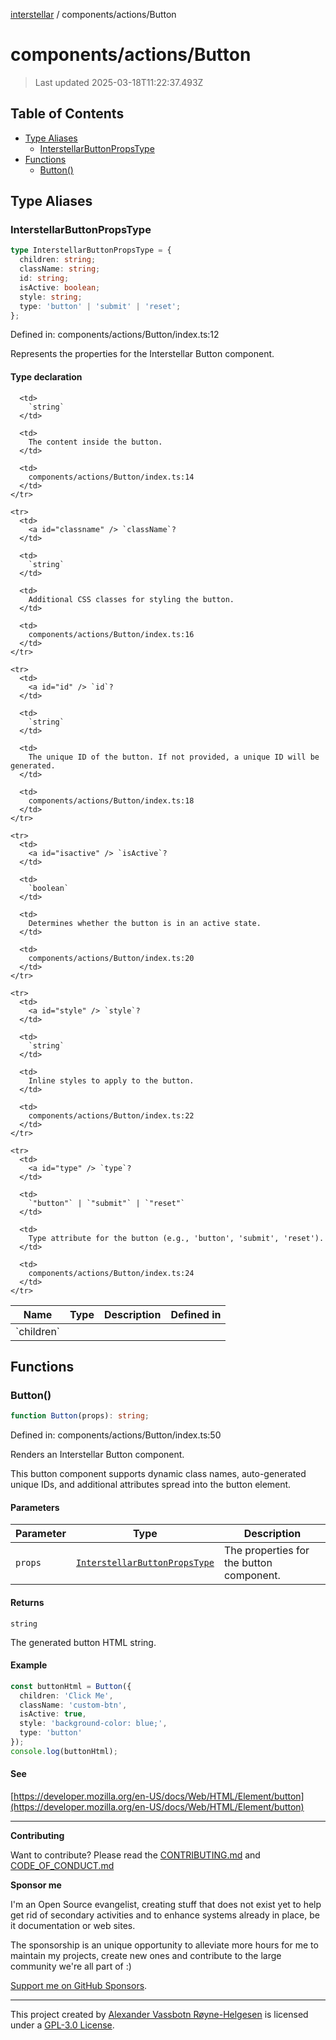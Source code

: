 [interstellar](../../README.md) / components/actions/Button

# components/actions/Button

> Last updated 2025-03-18T11:22:37.493Z

## Table of Contents

- [Type Aliases](#type-aliases)
  - [InterstellarButtonPropsType](#interstellarbuttonpropstype)
- [Functions](#functions)
  - [Button()](#button)

## Type Aliases

### InterstellarButtonPropsType

```ts
type InterstellarButtonPropsType = {
  children: string;
  className: string;
  id: string;
  isActive: boolean;
  style: string;
  type: 'button' | 'submit' | 'reset';
};
```

Defined in: components/actions/Button/index.ts:12

Represents the properties for the Interstellar Button component.

#### Type declaration

<table>
  <thead>
    <tr>
      <th>Name</th>
      <th>Type</th>
      <th>Description</th>
      <th>Defined in</th>
    </tr>
  </thead>

  <tbody>
    <tr>
      <td>
        <a id="children" /> `children`
      </td>

      <td>
        `string`
      </td>

      <td>
        The content inside the button.
      </td>

      <td>
        components/actions/Button/index.ts:14
      </td>
    </tr>

    <tr>
      <td>
        <a id="classname" /> `className`?
      </td>

      <td>
        `string`
      </td>

      <td>
        Additional CSS classes for styling the button.
      </td>

      <td>
        components/actions/Button/index.ts:16
      </td>
    </tr>

    <tr>
      <td>
        <a id="id" /> `id`?
      </td>

      <td>
        `string`
      </td>

      <td>
        The unique ID of the button. If not provided, a unique ID will be generated.
      </td>

      <td>
        components/actions/Button/index.ts:18
      </td>
    </tr>

    <tr>
      <td>
        <a id="isactive" /> `isActive`?
      </td>

      <td>
        `boolean`
      </td>

      <td>
        Determines whether the button is in an active state.
      </td>

      <td>
        components/actions/Button/index.ts:20
      </td>
    </tr>

    <tr>
      <td>
        <a id="style" /> `style`?
      </td>

      <td>
        `string`
      </td>

      <td>
        Inline styles to apply to the button.
      </td>

      <td>
        components/actions/Button/index.ts:22
      </td>
    </tr>

    <tr>
      <td>
        <a id="type" /> `type`?
      </td>

      <td>
        `"button"` | `"submit"` | `"reset"`
      </td>

      <td>
        Type attribute for the button (e.g., 'button', 'submit', 'reset').
      </td>

      <td>
        components/actions/Button/index.ts:24
      </td>
    </tr>

  </tbody>
</table>

## Functions

### Button()

```ts
function Button(props): string;
```

Defined in: components/actions/Button/index.ts:50

Renders an Interstellar Button component.

This button component supports dynamic class names, auto-generated unique IDs,
and additional attributes spread into the button element.

#### Parameters

| Parameter | Type                                                                   | Description                              |
| --------- | ---------------------------------------------------------------------- | ---------------------------------------- |
| `props`   | [`InterstellarButtonPropsType`](Button.md#interstellarbuttonpropstype) | The properties for the button component. |

#### Returns

`string`

The generated button HTML string.

#### Example

```ts
const buttonHtml = Button({
  children: 'Click Me',
  className: 'custom-btn',
  isActive: true,
  style: 'background-color: blue;',
  type: 'button'
});
console.log(buttonHtml);
```

#### See

[https://developer.mozilla.org/en-US/docs/Web/HTML/Element/button](https://developer.mozilla.org/en-US/docs/Web/HTML/Element/button)

---

**Contributing**

Want to contribute? Please read the
[CONTRIBUTING.md](https://github.com/phun-ky/interstellar/blob/main/CONTRIBUTING.md)
and
[CODE_OF_CONDUCT.md](https://github.com/phun-ky/interstellar/blob/main/CODE_OF_CONDUCT.md)

**Sponsor me**

I'm an Open Source evangelist, creating stuff that does not exist yet to help
get rid of secondary activities and to enhance systems already in place, be it
documentation or web sites.

The sponsorship is an unique opportunity to alleviate more hours for me to
maintain my projects, create new ones and contribute to the large community
we're all part of :)

[Support me on GitHub Sponsors](https://github.com/sponsors/phun-ky).

---

This project created by [Alexander Vassbotn Røyne-Helgesen](http://phun-ky.net)
is licensed under a
[GPL-3.0 License](https://choosealicense.com/licenses/gpl-3.0/).

